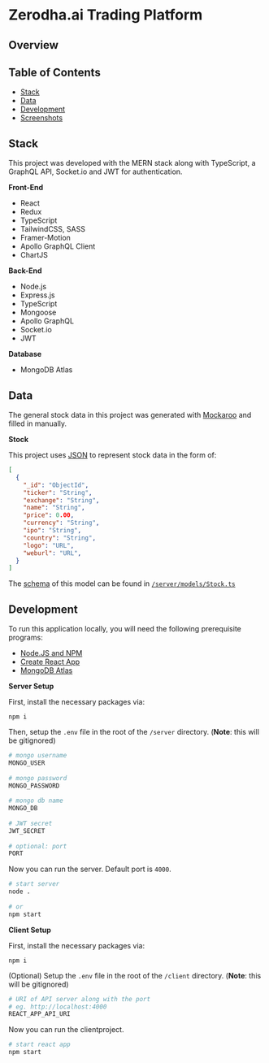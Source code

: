 # Zerodha<span/>.ai Trading Platform
 
## Overview
 
 
## Table of Contents
 
- [Stack](#stack)<br/>
- [Data](#data)<br/>
- [Development](#development)<br/>
- [Screenshots](#screenshots)<br/>
 
## Stack
 
This project was developed with the MERN stack along with TypeScript, a GraphQL API, Socket.io and JWT for authentication.
 
**Front-End**
 
- React
- Redux
- TypeScript
- TailwindCSS, SASS
- Framer-Motion
- Apollo GraphQL Client
- ChartJS
 
**Back-End**
 
- Node.js
- Express.js
- TypeScript
- Mongoose
- Apollo GraphQL
- Socket<span/>.io
- JWT
 
**Database**
 
- MongoDB Atlas
 
## Data
 
The general stock data in this project was generated with [Mockaroo](https://www.mockaroo.com/) and filled in manually.
 
**Stock**
 
This project uses [JSON](https://www.json.org/json-en.html) to represent stock data in the form of:
 
```json
[
  {
    "_id": "ObjectId",
    "ticker": "String",
    "exchange": "String",
    "name": "String",
    "price": 0.00,
    "currency": "String",
    "ipo": "String",
    "country": "String",
    "logo": "URL",
    "weburl": "URL",
  }
]
```
 
The [schema](https://mongoosejs.com/docs/guide.html) of this model can be found in [`/server/models/Stock.ts`](https://github.com/Bindal007/zerodha-ai-trading-platform/blob/main/server/models/Stock.ts)
 
## Development
 
To run this application locally, you will need the following prerequisite programs:
 
- [Node.JS and NPM](https://nodejs.org/en/)
- [Create React App](https://github.com/facebook/create-react-app)
- [MongoDB Atlas](https://www.mongodb.com/)
 
**Server Setup**
 
First, install the necessary packages via:
 
```
npm i
```
 
Then, setup the `.env` file in the root of the `/server` directory. (**Note**: this will be gitignored)
 
```bash
# mongo username
MONGO_USER
 
# mongo password
MONGO_PASSWORD
 
# mongo db name
MONGO_DB
 
# JWT secret
JWT_SECRET
 
# optional: port
PORT
```
 
Now you can run the server. Default port is `4000`.
 
```bash
# start server
node .
 
# or
npm start
```
 
**Client Setup**
 
First, install the necessary packages via:
 
```
npm i
```
 
(Optional) Setup the `.env` file in the root of the `/client` directory. (**Note**: this will be gitignored)
 
```bash
# URI of API server along with the port
# eg. http://localhost:4000
REACT_APP_API_URI
```
 
Now you can run the clientproject.
 
```bash
# start react app
npm start
```
